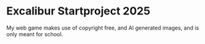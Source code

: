 # Excalibur Startproject 2025

My web game makes use of copyright free, and AI generated images, and is only meant for school.


